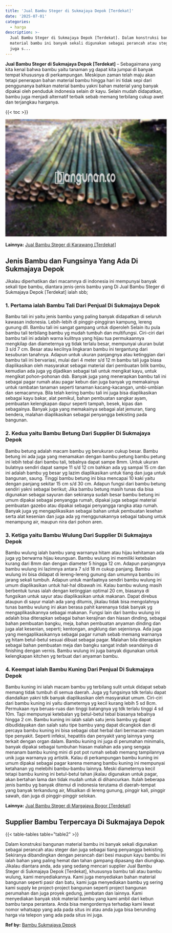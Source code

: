 ```yaml
---
title: 'Jual Bambu Steger di Sukmajaya Depok [Terdekat]'
date: '2025-07-01'
categories:
  - harga
description: >-
  Jual Bambu Steger di Sukmajaya Depok [Terdekat]. Dalam konstruksi bangunan
  material bambu ini banyak sekali digunakan sebagai perancah atau steger dan
  juga s...
---
```


**Jual Bambu Steger di Sukmajaya Depok \[Terdekat\]** – Sebagaimana yang kita kenal bahwa bambu yaitu tanaman yg dapat kita jumpai di banyak tempat khususnya di perkampungan. Meskipun zaman telah maju akan tetapi penerapan bahan material bambu hingga hari ini tidak sepi dari penggunanya bahkan material bambu yakni bahan material yang banyak dipakai oleh penduduk indonesia selain dr kayu. Selain mudah didapatkan, bambu juga menjadi alternatif terbaik sebab memang terbilang cukup awet dan terjangkau harganya.

{{< toc >}}

![Jual Bambu Steger di Sukmajaya Depok [Terdekat]](/images/jual-bambu-tali-29.png)

**Lainnya:** [Jual Bambu Steger di Karawang \[Terdekat\]](https://bambu.bangunan.co/jual-bambu-steger-di-karawang-terdekat/)

## Jenis Bambu dan Fungsinya Yang Ada Di Sukmajaya Depok

Jikalau diperhatikan dari macamnya di indonesia ini mempunyai banyak sekali tipe bambu, diantara jenis-jenis bambu yang Di Jual Bambu Steger di Sukmajaya Depok \[Terdekat\] ialah sbb;

### 1\. Pertama ialah Bambu Tali Dari Penjual Di Sukmajaya Depok

Bambu tali ini yaitu jenis bambu yang paling banyak didapatkan di seluruh kawasan indonesia. Lebih-lebih di pinggir-pinggiran kampung, lereng gunung dll. Bambu tali ini sangat gampang untuk diperoleh Selain itu pula bambu tali terbilang bambu yg mudah tumbuh dan multifungsi. Ciri-ciri dari bambu tali ini adalah warna kulitnya yang hijau tua permukaannya mengkilap dan diameternya yg tidak terlalu besar, mempunyai ukuran bulat 3 s/d 7 cm. Besar atau kecilnya lingkaran bambu ini tergantung dari kesuburan tanahnya. Adapun untuk ukuran panjangnya atau ketinggian dari bambu tali ini bervariasi, mulai dari 4 meter s/d 12 m bambu tali juga biasa diaplikasikan oleh masyarakat sebagai material dari pembuatan bilik bambu, kemudian ada juga yg dijadikan sebagai tali untuk mengikat kayu, untuk mengikat pohon-pohonan dsb. Banyak juga yang menerapkan bambu tali ini sebagai pagar rumah atau pagar kebun dan juga banyak yg memakainya untuk rambatan tanaman seperti tanaman kacang-kacangan, umbi-umbian dan semacamnya. Bila telah kering bambu tali ini juga bisa diaplikasikan sebagai kayu bakar, alat pemikul, bahan pembuatan sangkar ayam, pembuatan kelengkapan dapur seperti tampah, besek, kipas dan sebagainya. Banyak juga yang memakainya sebagai alat jemuran, tiang bendera, malahan diaplikasikan sebagai penyangga bekisting pada bangunan.

### 2\. Kedua yaitu Bambu Betung Dari Supplier Di Sukmajaya Depok

Bambu betung adalah macam bambu yg berukuran cukup besar. Bambu betung ini ada juga yang menamakan dengan bambu petung bambu petung ini lebih tebal dari bambu tali, tebalnya dapat sampe 8mm. Untuk ukuran bulatnya sendiri dapat sampe 11 s/d 12 cm bahkan ada yg sampai 15 cm dan ini adalah bambu yg besar yg lazim diaplikasikan untuk tiang dan juga untuk bangunan, saung. Tinggi bambu betung ini bisa mencapai 10 kaki yaitu dengan panjang sekitar 15 cm s/d 30 cm. Adapun fungsi dari bambu betung sendiri yakni sebagai berikut; Jika bambu betung masih tunas dia bisa digunakan sebagai sayuran dan sekiranya sudah besar bambu betung ini umum dipakai sebagai penyangga rumah, dipakai juga sebagai material pembuatan gazebo atau dipakai sebagai penyangga rangka atap rumah. Banyak juga yg mengaplikasikan sebagai bahan untuk pembuatan lesehan serta alat kesenian dan juga ada yg menggunakannya sebagai tabung untuk menampung air, maupun nira dari pohon aren.

### 3\. Ketiga yaitu Bambu Wulung Dari Supplier Di Sukmajaya Depok

Bambu wulung ialah bambu yang warnanya hitam atau hijau kehitaman ada juga yg berwarna hijau keunguan. Bambu wulung ini memiliki ketebalan kurang dari 8mm dan dengan diameter 5 hingga 12 cm. Adapun panjangnya bambu wulung ini lazimnya antara 7 s/d 18 m cukup panjang. Bambu wulung ini bisa didapat di lereng-lereng gunung dan umumnya bambu ini jarang sekali tumbuh. Adapun untuk manfaatnya sendiri bambu wulung ini umum diaplikasikan untuk hal-hal dibawah ini. Kalau bambu wulung masih berbentuk tunas ialah dengan ketinggian optimal 20 cm, biasanya di fungsikan untuk sayur atau diaplikasikan untuk makanan. Dapat direbus ataupun di sayur malah ada yang ditumis, jikalau tidak bisa mengolahnya tunas bambu wulung ini akan berasa pahit karenanya tidak banyak yg mengaplikasikannya sebagai makanan. Fungsi lain dari bambu wulung ini adalah bisa diterapkan sebagai bahan kerajinan dan hiasan dinding, sebagai bahan pembuatan bangku, meja, bahan pembuatan anyaman dinding dan juga alat kesenian, seperti; kentongan, angklung dan sejenisnya. Ada juga yang mengaplikasikannya sebagai pagar rumah sebab memang warnanya yg hitam betul-betul sesuai dibuat sebagai pagar. Malahan bila diterapkan sebagai bahan pembuatan meja dan bangku sangat indah seandainya di finishing dengan vernis. Bambu wulung ini juga banyak digunakan untuk kelengkapan kitchen yg terbuat dari anyaman bambu.

### 4\. Keempat ialah Bambu Kuning Dari Penjual Di Sukmajaya Depok

Bambu kuning ini ialah macam bambu yg terbilang sulit untuk didapat sebab memang tidak tumbuh di semua daerah. Juga yg fungsinya tdk terlalu dapat diandalkan yakni tdk banyak diaplikasikan oleh masyarakat umum. Ciri-ciri dari bambu kuning ini yaitu diameternya yg kecil kurang lebih 5 sd 8cm. Permukaan nya beruas-ruas dan tinggi batangnya yg tdk terlalu tinggi 4 sd 10m. Tapi mempunyai ketebalan yg betul-betul tebal biasanya tebalnya hingga 2 cm. Bambu kuning ini ialah salah satu jenis bambu yg dapat dibudidayakan dan salah satu tipe bambu yang dapat dicangkok dan di percaya bambu kuning ini bisa sebagai obat herbal dari bermacam-macam tipe penyakit. Seperti infeksi, hepatitis dan penyakit yang lainnya yang terkait dengan organ dalam. Bambu kuning ini juga di perumahan minimalis, banyak dipakai sebagai tumbuhan hiasan malahan ada yang sengaja menanam bambu kuning mini di pot pot rumah sebab memang tampilannya unik juga warnanya yg artistik. Kalau di perkampungan bambu kuning ini umum dipakai sebagai pagar karena memang bambu kuning ini mempunyai ketahanan yg melebihi bambu-bambu lainnya. Meski diameternya kecil tetapi bambu kuning ini betul-betul tahan jikalau digunakan untuk pagar, akan bertahan lama dan tidak mudah untuk di dihancurkan. Itulah beberapa jenis bambu yg banyak ditemui di indonesia terutama di daerah-tempat yang banyak terkandung air, Misalkan di lereng gunung, pinggir kali, pinggir sawah, dan juga di pinggir-pinggir selokan.

**Lainnya:** [Jual Bambu Steger di Margajaya Bogor \[Terdekat\]](https://bambu.bangunan.co/jual-bambu-steger-di-margajaya-bogor-terdekat/)

## Supplier Bambu Terpercaya Di Sukmajaya Depok

{{< table-tables table="table2" >}}

Dalam konstruksi bangunan material bambu ini banyak sekali digunakan sebagai perancah atau steger dan juga sebagai tiang penyangga bekisting. Sekiranya dibandingkan dengan perancah dari besi maupun kayu bambu ini ialah bahan yang paling hemat dan tahan gampang dipasang dan diungkap. Jikalau diantara anda, ada yang sedang mencari supplier Jual Bambu Steger di Sukmajaya Depok \[Terdekat\], khususnya bambu tali atau bambu wulung, kami menyediakannya. Kami juga menyediakan bahan material bangunan seperti pasir dan batu, kami juga menyediakan bambu yg sering kami supply ke project-project bangunan seperti project bangunan perumahan dan juga proyek gedung, jembatan dan lainnya. Kami menyediakan banyak stok material bambu yang kami ambil dari kebun bambu tanpa perantara. Anda bisa mengordernya terhadap kami lewat nomor whatsapp yang ada pada situs ini atau anda juga bisa berunding harga via telepon yang ada pada situs ini juga.

**Ref by:** [Bambu Sukmajaya Depok](https://id.wikipedia.org/wiki/Bambu)
